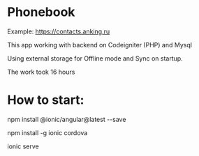 # Phonebook
Example: https://contacts.anking.ru

This app working with backend on Codeigniter (PHP) and Mysql

Using external storage for Offline mode and Sync on startup.

The work took 16 hours


# How to start:

npm install @ionic/angular@latest --save

npm install -g ionic cordova

ionic serve
